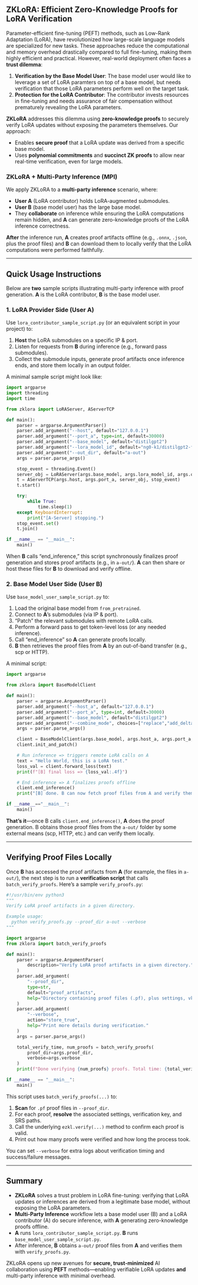 ## ZKLoRA: Efficient Zero-Knowledge Proofs for LoRA Verification

Parameter-efficient fine-tuning (PEFT) methods, such as Low-Rank Adaptation (LoRA), have revolutionized how large-scale language models are specialized for new tasks. These approaches reduce the computational and memory overhead drastically compared to full fine-tuning, making them highly efficient and practical. However, real-world deployment often faces a **trust dilemma**:

1. **Verification by the Base Model User**: The base model user would like to leverage a set of LoRA paramters on top of a base model, but needs verification that those LoRA parameters perform well on the target task.
2. **Protection for the LoRA Contributor**: The contributor invests resources in fine-tuning and needs assurance of fair compensation without prematurely revealing the LoRA parameters.

**ZKLoRA** addresses this dilemma using **zero-knowledge proofs** to securely verify LoRA updates without exposing the parameters themselves. Our approach:

- Enables **secure proof** that a LoRA update was derived from a specific base model.
- Uses **polynomial commitments** and **succinct ZK proofs** to allow near real-time verification, even for large models.

### ZKLoRA + Multi-Party Inference (MPI)

We apply ZKLoRA to a **multi-party inference** scenario, where:
- **User A** (LoRA contributor) holds LoRA-augmented submodules.
- **User B** (base model user) has the large base model.
- They **collaborate** on inference while ensuring the LoRA computations remain hidden, and **A** can generate zero-knowledge proofs of the LoRA inference correctness.

**After** the inference run, **A** creates proof artifacts offline (e.g., `.onnx`, `.json`, plus the proof files) and **B** can download them to locally verify that the LoRA computations were performed faithfully.

---

## Quick Usage Instructions

Below are **two** sample scripts illustrating multi-party inference with proof generation. **A** is the LoRA contributor, **B** is the base model user.

### 1. LoRA Provider Side (User A)

Use `lora_contributor_sample_script.py` (or an equivalent script in your project) to:

1. **Host** the LoRA submodules on a specific IP & port.
2. Listen for requests from **B** during inference (e.g., forward pass submodules).
3. Collect the submodule inputs, generate proof artifacts once inference ends, and store them locally in an output folder.

A minimal sample script might look like:

```python
import argparse
import threading
import time

from zklora import LoRAServer, AServerTCP

def main():
    parser = argparse.ArgumentParser()
    parser.add_argument("--host", default="127.0.0.1")
    parser.add_argument("--port_a", type=int, default=30000)
    parser.add_argument("--base_model", default="distilgpt2")
    parser.add_argument("--lora_model_id", default="ng0-k1/distilgpt2-finetuned-es")
    parser.add_argument("--out_dir", default="a-out")
    args = parser.parse_args()

    stop_event = threading.Event()
    server_obj = LoRAServer(args.base_model, args.lora_model_id, args.out_dir)
    t = AServerTCP(args.host, args.port_a, server_obj, stop_event)
    t.start()

    try:
        while True:
            time.sleep(1)
    except KeyboardInterrupt:
        print("[A-Server] stopping.")
    stop_event.set()
    t.join()

if __name__ == "__main__":
    main()
```

When **B** calls “end_inference,” this script synchronously finalizes proof generation and stores proof artifacts (e.g., in `a-out/`). **A** can then share or host these files for **B** to download and verify offline.

### 2. Base Model User Side (User B)

Use `base_model_user_sample_script.py` to:

1. Load the original base model from `from_pretrained`.
2. Connect to **A**’s submodules (via IP & port).
3. “Patch” the relevant submodules with remote LoRA calls.
4. Perform a forward pass to get token-level loss (or any needed inference).
5. Call “end_inference” so **A** can generate proofs locally. 
6. **B** then retrieves the proof files from **A** by an out-of-band transfer (e.g., scp or HTTP).

A minimal script:

```python
import argparse

from zklora import BaseModelClient

def main():
    parser = argparse.ArgumentParser()
    parser.add_argument("--host_a", default="127.0.0.1")
    parser.add_argument("--port_a", type=int, default=30000)
    parser.add_argument("--base_model", default="distilgpt2")
    parser.add_argument("--combine_mode", choices=["replace","add_delta"], default="add_delta")
    args = parser.parse_args()

    client = BaseModelClient(args.base_model, args.host_a, args.port_a, args.combine_mode)
    client.init_and_patch()

    # Run inference => triggers remote LoRA calls on A
    text = "Hello World, this is a LoRA test."
    loss_val = client.forward_loss(text)
    print(f"[B] final loss => {loss_val:.4f}")

    # End inference => A finalizes proofs offline
    client.end_inference()
    print("[B] done. B can now fetch proof files from A and verify them offline.")

if __name__=="__main__":
    main()
```

**That’s it**—once B calls `client.end_inference()`, **A** does the proof generation. B obtains those proof files from the `a-out/` folder by some external means (scp, HTTP, etc.) and can verify them locally.

---

## Verifying Proof Files Locally

Once **B** has accessed the proof artifacts from **A** (for example, the files in `a-out/`), the next step is to run a **verification script** that calls `batch_verify_proofs`. Here’s a sample `verify_proofs.py`:

```python
#!/usr/bin/env python3
"""
Verify LoRA proof artifacts in a given directory.

Example usage:
  python verify_proofs.py --proof_dir a-out --verbose
"""

import argparse
from zklora import batch_verify_proofs

def main():
    parser = argparse.ArgumentParser(
        description="Verify LoRA proof artifacts in a given directory."
    )
    parser.add_argument(
        "--proof_dir",
        type=str,
        default="proof_artifacts",
        help="Directory containing proof files (.pf), plus settings, vk, srs."
    )
    parser.add_argument(
        "--verbose",
        action="store_true",
        help="Print more details during verification."
    )
    args = parser.parse_args()

    total_verify_time, num_proofs = batch_verify_proofs(
        proof_dir=args.proof_dir,
        verbose=args.verbose
    )
    print(f"Done verifying {num_proofs} proofs. Total time: {total_verify_time:.2f}s")

if __name__ == "__main__":
    main()
```

This script uses `batch_verify_proofs(...)` to:

1. **Scan** for `.pf` proof files in `--proof_dir`.
2. For each proof, **resolve** the associated settings, verification key, and SRS paths.
3. Call the underlying `ezkl.verify(...)` method to confirm each proof is valid.
4. Print out how many proofs were verified and how long the process took.

You can set `--verbose` for extra logs about verification timing and success/failure messages.

---

## Summary

- **ZKLoRA** solves a trust problem in LoRA fine-tuning: verifying that LoRA updates or inferences are derived from a legitimate base model, without exposing the LoRA parameters.
- **Multi-Party Inference** workflow lets a base model user (B) and a LoRA contributor (A) do secure inference, with **A** generating zero-knowledge proofs offline.
- **A** runs `lora_contributor_sample_script.py`. **B** runs `base_model_user_sample_script.py`. 
- After inference, **B** obtains `a-out/` proof files from **A** and verifies them with `verify_proofs.py`.

ZKLoRA opens up new avenues for **secure, trust-minimized** AI collaboration using **PEFT** methods—enabling verifiable LoRA updates **and** multi-party inference with minimal overhead.